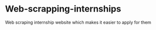 # Web-scrapping-internships
Web scraping internship website which makes it easier to apply for them
